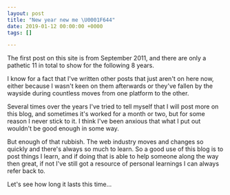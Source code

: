 ```yaml
---
layout: post
title: "New year new me \U0001F644"
date: 2019-01-12 00:00:00 +0000
tags: []

---
```

The first post on this site is from September 2011, and there are only a pathetic 11 in total to show for the following 8 years.

I know for a fact that I've written other posts that just aren't on here now, either because I wasn't keen on them afterwards or they've fallen by the wayside during countless moves from one platform to the other.

Several times over the years I've tried to tell myself that I will post more on this blog, and sometimes it's worked for a month or two, but for some reason I never stick to it. I think I've been anxious that what I put out wouldn't be good enough in some way. 

But enough of that rubbish. The web industry moves and changes so quickly and there's always so much to learn. So a good use of this blog is to post things I learn, and if doing that is able to help someone along the way then great, if not I've still got a resource of personal learnings I can always refer back to. 

Let's see how long it lasts this time... 